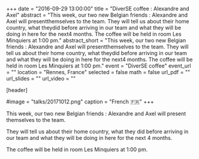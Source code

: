 +++
date = "2016-09-29 13:00:00"
title = "DiverSE coffee : Alexandre and Axel"
abstract = "This week, our two new Belgian friends : Alexandre and Axel will presentthemselves to the team. They will tell us about their home country, what theydid before arriving in our team and what they will be doing in here for the next4 months. The coffee will be held in room Les Minquiers at 1:00 pm."
abstract_short = "This week, our two new Belgian friends : Alexandre and Axel will presentthemselves to the team. They will tell us about their home country, what theydid before arriving in our team and what they will be doing in here for the next4 months. The coffee will be held in room Les Minquiers at 1:00 pm."
event = "DiverSE coffee"
event_url = ""
location = "Rennes, France"
selected = false
math = false
url_pdf = ""
url_slides = ""
url_video = ""


[header]

#image = "talks/20171012.png"
caption = "French :fr:"
+++


This week, our two new Belgian friends : Alexandre and Axel will present themselves to the team.

They will tell us about their home country, what they did before arriving in our team and what they will be doing in here for the next 4 months.

The coffee will be held in room Les Minquiers at 1:00 pm.

